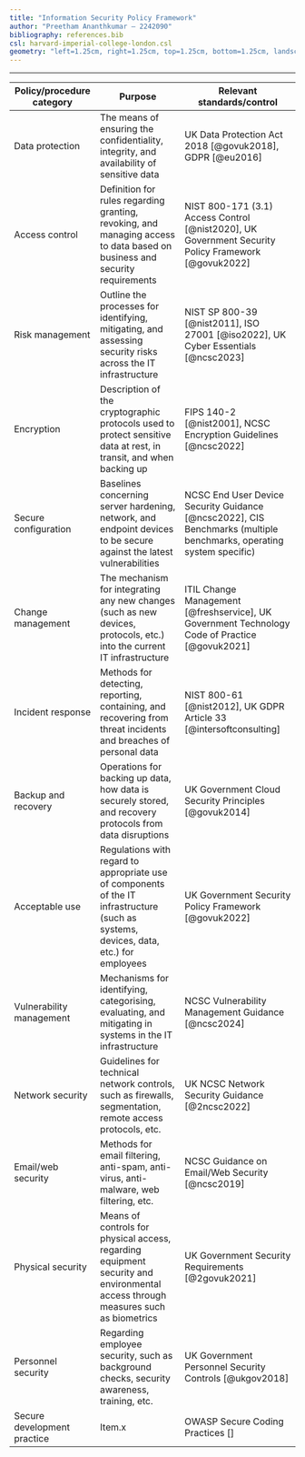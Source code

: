 ```yaml
---
title: "Information Security Policy Framework"
author: "Preetham Ananthkumar – 2242090"
bibliography: references.bib
csl: harvard-imperial-college-london.csl
geometry: "left=1.25cm, right=1.25cm, top=1.25cm, bottom=1.25cm, landscape"
---
```


---

| Policy/procedure category   | Purpose                                                                                                                                | Relevant standards/control                                                                                          |
| --------------------------- | -------------------------------------------------------------------------------------------------------------------------------------- | ------------------------------------------------------------------------------------------------------------------- |
| Data protection             | The means of ensuring the confidentiality, integrity, and availability of sensitive data                                               | UK Data Protection Act 2018 [@govuk2018], GDPR [@eu2016]                                                            |
| Access control              | Definition for rules regarding granting, revoking, and managing access to data based on business and security requirements             | NIST 800-171 (3.1) Access Control [@nist2020], UK Government Security Policy Framework [@govuk2022]                 |
| Risk management             | Outline the processes for identifying, mitigating, and assessing security risks across the IT infrastructure                           | NIST SP 800-39 [@nist2011], ISO 27001 [@iso2022], UK Cyber Essentials [@ncsc2023]                                   |
| Encryption                  | Description of the cryptographic protocols used to protect sensitive data at rest, in transit, and when backing up                     | FIPS 140-2 [@nist2001], NCSC Encryption Guidelines [@ncsc2022]                                                      |
| Secure configuration        | Baselines concerning server hardening, network, and endpoint devices to be secure against the latest vulnerabilities                   | NCSC End User Device Security Guidance [@ncsc2022], CIS Benchmarks (multiple benchmarks, operating system specific) |
| Change management           | The mechanism for integrating any new changes (such as new devices, protocols, etc.) into the current IT infrastructure                | ITIL Change Management [@freshservice], UK Government Technology Code of Practice [@govuk2021]                      |
| Incident response           | Methods for detecting, reporting, containing, and recovering from threat incidents and breaches of personal data                       | NIST 800-61 [@nist2012], UK GDPR Article 33 [@intersoftconsulting]                                                  |
| Backup and recovery         | Operations for backing up data, how data is securely stored, and recovery protocols from data disruptions                              | UK Government Cloud Security Principles [@govuk2014]                                                                |
| Acceptable use              | Regulations with regard to appropriate use of components of the IT infrastructure (such as systems, devices, data, etc.) for employees | UK Government Security Policy Framework [@govuk2022]                                                                |
| Vulnerability management    | Mechanisms for identifying, categorising, evaluating, and mitigating in systems in the IT infrastructure                               | NCSC Vulnerability Management Guidance [@ncsc2024]                                                                  |
| Network security            | Guidelines for technical network controls, such as firewalls, segmentation, remote access protocols, etc.                              | UK NCSC Network Security Guidance [@2ncsc2022]                                                                      |
| Email/web security          | Methods for email filtering, anti-spam, anti-virus, anti-malware, web filtering, etc.                                                  | NCSC Guidance on Email/Web Security [@ncsc2019]                                                                     |
| Physical security           | Means of controls for physical access, regarding equipment security and environmental access through measures such as biometrics       | UK Government Security Requirements [@2govuk2021]                                                                   |
| Personnel security          | Regarding employee security, such as background checks, security awareness, training, etc.                                             | UK Government Personnel Security Controls [@ukgov2018]                                                              |
| Secure development practice | Item.x                                                                                                                                 | OWASP Secure Coding Practices []                                                                                    |

